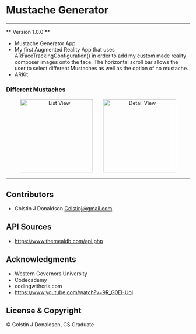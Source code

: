#  Mustache Generator
- - -
** Version 1.0.0 **

- Mustache Generator App
- My first Augmented Reality App that uses ARFaceTrackingConfiguration() in order to add my custom made reality composer images onto the face. The horizontal scroll bar allows the user to select different Mustaches as well as the option of no mustache. 
- ARKit

### Different Mustaches
<div align="center">
<img width="200" alt="List View" title="List View" src="">
&nbsp;
&nbsp;
&nbsp;
<img width="200" alt="Detail View" title="Detail View" src="">
</div>


- - -
## Contributors
- Colstin J Donaldson <Colstinj@gmail.com>


## API Sources
- https://www.themealdb.com/api.php


## Acknowledgments 

- Western Governors University
- Codecademy
- codingwithcris.com
- https://www.youtube.com/watch?v=9R_G0EI-UoI


## License & Copyright

© Colstin J Donaldson, CS Graduate 

